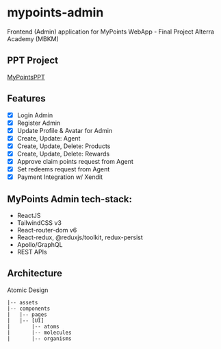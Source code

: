 # mypoints-admin

Frontend (Admin) application for MyPoints WebApp - Final Project Alterra Academy (MBKM)

## PPT Project

[MyPointsPPT](https://docs.google.com/presentation/d/1CknmZ4wCH17ST1ViROIu_vEyyxy4VZTl32VclzEOhjM/edit?usp=sharing)

## Features

- [x] Login Admin
- [x] Register Admin
- [x] Update Profile & Avatar for Admin
- [x] Create, Update: Agent
- [x] Create, Update, Delete: Products
- [x] Create, Update, Delete: Rewards
- [x] Approve claim points request from Agent
- [x] Set redeems request from Agent
- [x] Payment Integration w/ Xendit

## MyPoints Admin tech-stack:

- ReactJS
- TailwindCSS v3
- React-router-dom v6
- React-redux, @reduxjs/toolkit, redux-persist
- Apollo/GraphQL
- REST APIs

## Architecture
Atomic Design
```
|-- assets
|-- components
|   |-- pages
|   |-- [UI]
|       |-- atoms
|       |-- molecules
|       |-- organisms
```
